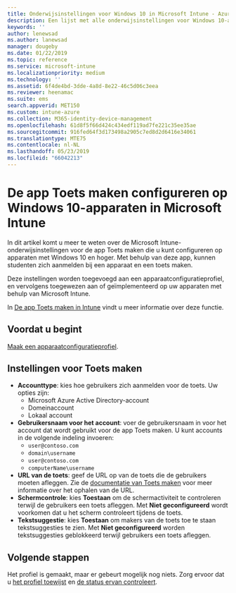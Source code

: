 ```yaml
---
title: Onderwijsinstellingen voor Windows 10 in Microsoft Intune - Azure | Microsoft Docs
description: Een lijst met alle onderwijsinstellingen voor Windows 10-apparaten weergeven. Gebruik deze instellingen in een apparaatconfiguratieprofiel met de app Toets maken, kies hoe gebruikers of studenten zich aanmelden, controleer het scherm tijdens de toets, en meer in Intune.
keywords: ''
author: lenewsad
ms.author: lanewsad
manager: dougeby
ms.date: 01/22/2019
ms.topic: reference
ms.service: microsoft-intune
ms.localizationpriority: medium
ms.technology: ''
ms.assetid: 6f4de4bd-3dde-4a8d-8e22-46c5d06c3eea
ms.reviewer: heenamac
ms.suite: ems
search.appverid: MET150
ms.custom: intune-azure
ms.collection: M365-identity-device-management
ms.openlocfilehash: 61d8f5f66d424c434edf119ad7fe221c35ee35ae
ms.sourcegitcommit: 916fed64f3d173498a2905c7ed8d2d6416e34061
ms.translationtype: MTE75
ms.contentlocale: nl-NL
ms.lasthandoff: 05/23/2019
ms.locfileid: "66042213"
---
```

# <a name="configure-the-take-a-test-app-on-windows-10-devices-using-intune"></a>De app Toets maken configureren op Windows 10-apparaten in Microsoft Intune

In dit artikel komt u meer te weten over de Microsoft Intune-onderwijsinstellingen voor de app Toets maken die u kunt configureren op apparaten met Windows 10 en hoger. Met behulp van deze app, kunnen studenten zich aanmelden bij een apparaat en een toets maken.

Deze instellingen worden toegevoegd aan een apparaatconfiguratieprofiel, en vervolgens toegewezen aan of geïmplementeerd op uw apparaten met behulp van Microsoft Intune.

In [De app Toets maken in Intune](education-settings-configure.md) vindt u meer informatie over deze functie.

## <a name="before-you-begin"></a>Voordat u begint

[Maak een apparaatconfiguratieprofiel](education-settings-configure.md#create-a-device-profile).

## <a name="take-a-test-settings"></a>Instellingen voor Toets maken

- **Accounttype**: kies hoe gebruikers zich aanmelden voor de toets. Uw opties zijn:
  - Microsoft Azure Active Directory-account
  - Domeinaccount
  - Lokaal account
- **Gebruikersnaam voor het account**: voer de gebruikersnaam in voor het account dat wordt gebruikt voor de app Toets maken. U kunt accounts in de volgende indeling invoeren:
  - `user@contoso.com`
  - `domain\username`
  - `user@contoso.com`
  - `computerName\username`
- **URL van de toets**: geef de URL op van de toets die de gebruikers moeten afleggen. Zie de [documentatie van Toets maken](https://docs.microsoft.com/education/windows/take-tests-in-windows-10) voor meer informatie over het ophalen van de URL.
- **Schermcontrole**: kies **Toestaan** om de schermactiviteit te controleren terwijl de gebruikers een toets afleggen. Met **Niet geconfigureerd** wordt voorkomen dat u het scherm controleert tijdens de toets.
- **Tekstsuggestie**: kies **Toestaan** om makers van de toets toe te staan tekstsuggesties te zien. Met **Niet geconfigureerd** worden tekstsuggesties geblokkeerd terwijl gebruikers een toets afleggen.

## <a name="next-steps"></a>Volgende stappen

Het profiel is gemaakt, maar er gebeurt mogelijk nog niets. Zorg ervoor dat u [het profiel toewijst](device-profile-assign.md) en [de status ervan controleert](device-profile-monitor.md).

